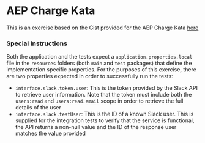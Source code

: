 # AEP Charge Kata

This is an exercise based on the Gist provided for the AEP Charge Kata 
[here](https://gist.github.com/Charge-Aep/6c868cdac615a64b8b1bb024f956cad4)

### Special Instructions

Both the application and the tests expect a `application.properties.local` file in the `resources` folders (both `main` and `test` packages) that define the implementation specific properties. For the purposes of this exercise, there are two properties expected in order to successfully run the tests:

- `interface.slack.token.user`: This is the token provided by the Slack API to retrieve user information. Note that the
token must include both the `users:read` and `users:read.email` scope in order to retrieve the full details of the user
- `interface.slack.testUser`: This is the ID of a known Slack user. This is supplied for the integration tests to verify 
that the service is functional, the API returns a non-null value and the ID of the response user matches the value 
provided
